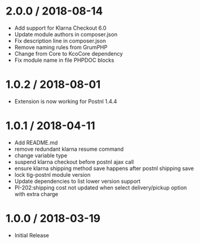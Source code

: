 
2.0.0 / 2018-08-14
==================

  * Add support for Klarna Checkout 6.0
  * Update module authors in composer.json
  * Fix description line in composer.json
  * Remove naming rules from GrumPHP
  * Change from Core to KcoCore dependency
  * Fix module name in file PHPDOC blocks

1.0.2 / 2018-08-01
==================

  * Extension is now working for Postnl 1.4.4

1.0.1 / 2018-04-11
==================

  * Add README.md
  * remove redundant klarna resume command
  * change variable type
  * suspend klarna checkout before postnl ajax call
  * ensure klarna shipping method save happens after postnl shipping save
  * lock tig-postnl module version
  * Update dependencies to list lower version support
  * PI-202:shipping cost not updated when select delivery/pickup option with extra charge

1.0.0 / 2018-03-19
==================

  * Initial Release

